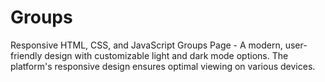 # Groups
Responsive HTML, CSS, and JavaScript  Groups Page  - A modern, user-friendly design with customizable light and dark mode options. The platform's responsive design ensures optimal viewing on various devices.
